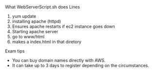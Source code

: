 What WebServerScript.sh does
Lines
1. yum update
2. installing apache (httpd)
3. Ensures apache restarts if ec2 instance goes down
4. Starting apache server
5. go to www/html
6. makes a index.html in that diretory

Exam tips
* You can buy domain names directly with AWS.
* It can take up to 3 days to register depending on the circumstances.
